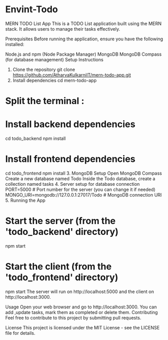 # Envint-Todo
MERN TODO List App
This is a TODO List application built using the MERN stack. It allows users to manage their tasks effectively.

Prerequisites
Before running the application, ensure you have the following installed:

Node.js and npm (Node Package Manager)
MongoDB
MongoDB Compass (for database management)
Setup Instructions
1. Clone the repository
git clone https://github.com/AtharvaKulkarniIT/mern-todo-app.git
2. Install dependencies
cd mern-todo-app

# Split the terminal :

# Install backend dependencies
cd todo_backend
npm install

# Install frontend dependencies
cd todo_frontend
npm install
3. MongoDB Setup
Open MongoDB Compass
Create a new database named Todo
Inside the Todo database, create a collection named tasks
4. Server setup for database connection
PORT=5000  # Port number for the server (you can change it if needed)
MONGO_URI=mongodb://127.0.0.1:27017/Todo  # MongoDB connection URI
5. Running the App
# Start the server (from the 'todo_backend' directory)
npm start

# Start the client (from the 'todo_frontend' directory)
npm start
The server will run on http://localhost:5000 and the client on http://localhost:3000.

Usage
Open your web browser and go to http://localhost:3000.
You can add ,update tasks, mark them as completed or delete them.
Contributing
Feel free to contribute to this project by submitting pull requests.

License
This project is licensed under the MIT License - see the LICENSE file for details.


